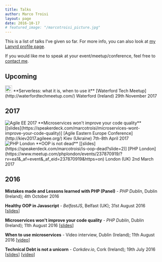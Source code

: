 ```yaml
---
title: Talks
author: Marco Troisi
layout: page
date: 2016-10-17
# featured_image: "/marcotroisi_picture.jpg"
---
```

This is a list of talks I've given so far. For more info, you can also look at [my Lanyrd profile page](http://lanyrd.com/profile/marcotroisi/).

If you would like me to speak at your event/meetup/conference, feel free to [contact me](http://www.marcotroisi.com/about/).


## Upcoming 

<img src="http://waterfordtechmeetup.com/images/logo-white.png" alt="Waterford Tech Meetup" class="talks__conflogo" style="height:23px;">  
**Serverless: what it is, when to use it**  
[Waterford Tech Meetup](http://waterfordtechmeetup.com/)  
Waterford (Ireland)  
29th November 2017


## 2017

<img src="http://www.marcotroisi.com/images/conferences/agileEE2017_logo.png" alt="Agile EE 2017" class="talks__conflogo">   
**Microservices won't improve your code quality** [[slides](https://speakerdeck.com/marcotroisi/microservices-wont-improve-your-code-quality)]  
[Agile Eastern Europe Conference](http://kiev2017.agileee.org/)  
Kiev (Ukraine)  
7th-8th April 2017  
&nbsp;  

<img src="http://www.marcotroisi.com/images/conferences/phplondon_logo.jpeg" alt="PHP London" class="talks__conflogo">   
**OOP is not dead** [[slides](https://speakerdeck.com/marcotroisi/is-oop-dead?slide=2)]  
[PHP London](https://www.meetup.com/phplondon/events/237870919/?rv=ea1&_af=event&_af_eid=237870919&https=on)  
London (UK)  
2nd March 2017

## 2016

**Mistakes made and Lessons learned with PHP (Panel)** - *PHP Dublin*, Dublin (Ireland); 4th October 2016

**Healthy OOP in Javascript** - *BelfastJS*, Belfast (UK); 31st August 2016 [[slides](https://speakerdeck.com/marcotroisi/healthy-oop-in-javascript)]

**Microservices won't improve your code quality** - *PHP Dublin*, Dublin (Ireland); 11th August 2016 [[slides](https://speakerdeck.com/marcotroisi/microservices-wont-improve-your-code-quality)]

**When to use microservices** - Video interview, Dublin (Ireland); 11th August 2016 [[video](https://www.youtube.com/watch?v=MxdynUAGQGc)]

**Technical Debt is not a unicorn** - *Corkdev.io*, Cork (Ireland); 19th July 2016 [[slides](https://speakerdeck.com/marcotroisi/technical-debt-is-not-a-unicorn)] [[video](https://www.youtube.com/watch?v=YiOuOybCTzI)]
